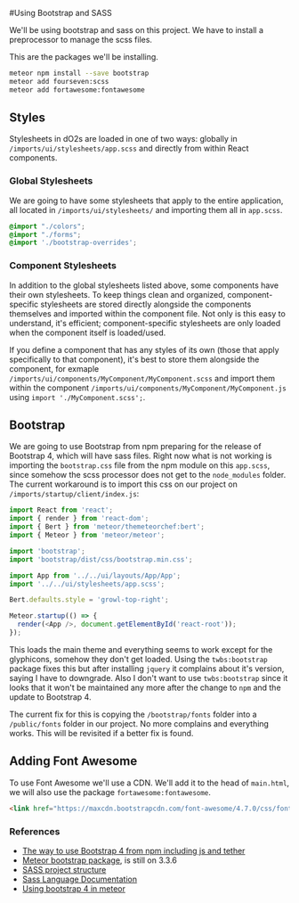 #Using Bootstrap and SASS

We'll be using bootstrap and sass on this project.
We have to install a preprocessor to manage the scss files.

This are the packages we'll be installing.

```bash
meteor npm install --save bootstrap
meteor add fourseven:scss
meteor add fortawesome:fontawesome
```

## Styles

Stylesheets in dO2s are loaded in one of two ways: globally in `/imports/ui/stylesheets/app.scss` and directly from within React components.

### Global Stylesheets

We are going to have some stylesheets that apply to the entire application, all located in `/imports/ui/stylesheets/` and importing them all in `app.scss`.

```css
@import "./colors";
@import "./forms";
@import './bootstrap-overrides';
```
### Component Stylesheets

In addition to the global stylesheets listed above, some components have their own stylesheets. To keep things clean and organized, component-specific stylesheets are stored directly alongside the components themselves and imported within the component file. Not only is this easy to understand, it's efficient; component-specific stylesheets are only loaded when the component itself is loaded/used.

If you define a component that has any styles of its own (those that apply specifically to that component), it's best to store them alongside the component, for exmaple `/imports/ui/components/MyComponent/MyComponent.scss` and import them within the component `/imports/ui/components/MyComponent/MyComponent.js` using `import './MyComponent.scss';`.

## Bootstrap

We are going to use Bootstrap from npm preparing for the release of Bootstrap 4, which will have sass files. Right now what is not working is importing the `bootstrap.css` file from the npm module on this `app.scss`, since somehow the scss processor does not get to the `node_modules` folder. The current workaround is to import this css on our project on `/imports/startup/client/index.js`:

```javascript
import React from 'react';
import { render } from 'react-dom';
import { Bert } from 'meteor/themeteorchef:bert';
import { Meteor } from 'meteor/meteor';

import 'bootstrap';
import 'bootstrap/dist/css/bootstrap.min.css';

import App from '../../ui/layouts/App/App';
import '../../ui/stylesheets/app.scss';

Bert.defaults.style = 'growl-top-right';

Meteor.startup(() => {
  render(<App />, document.getElementById('react-root'));
});
```

This loads the main theme and everything seems to work except for the glyphicons, somehow they don't get loaded. Using the `twbs:bootstrap` package fixes this but after installing `jquery` it complains about it's version, saying I have to downgrade. Also I don't want to use `twbs:bootstrap` since it looks that it won't be maintained any more after the change to `npm` and the update to Bootstrap 4.

The current fix for this is copying the `/bootstrap/fonts` folder into a `/public/fonts` folder in our project. No more complains and everything works. This will be revisited if a better fix is found.

## Adding Font Awesome

To use Font Awesome we'll use a CDN. We'll add it to the head of `main.html`, we will also use the package `fortawesome:fontawesome`.

```html
<link href="https://maxcdn.bootstrapcdn.com/font-awesome/4.7.0/css/font-awesome.min.css" rel="stylesheet" />
```

### References
-   [The way to use Bootstrap 4 from npm including js and tether](https://forums.meteor.com/t/the-way-to-use-bootstrap-4-from-npm-including-js-and-tether/23159/10)
-   [Meteor bootstrap package](https://atmospherejs.com/twbs/bootstrap), is still on 3.3.6
-   [SASS project structure](http://vanseodesign.com/css/sass-directory-structures/)
-   [Sass Language Documentation](http://sass-lang.com/documentation/)
-   [Using bootstrap 4 in meteor](https://github.com/juliancwirko/meteor-bootstrap-npm-test)
